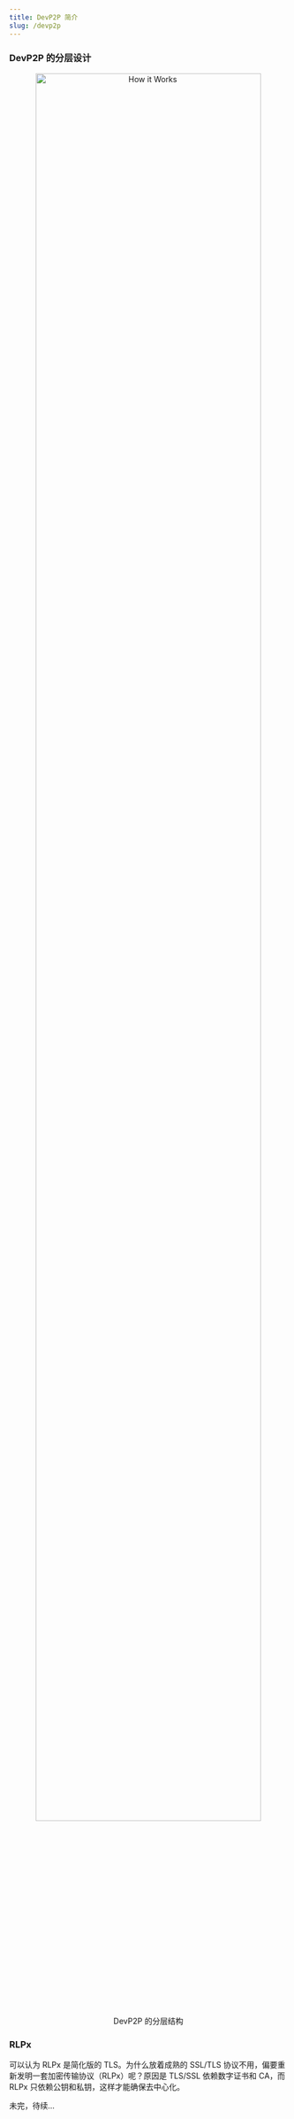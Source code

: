 ```yaml
---
title: DevP2P 简介
slug: /devp2p
---
```


### DevP2P 的分层设计

<center> <img src="../picture/p2p-devp2p.png" alt="How it Works" width = "90%" height = "90%" /> </center>

<center> DevP2P 的分层结构 </center>

### RLPx
可以认为 RLPx 是简化版的 TLS。为什么放着成熟的 SSL/TLS 协议不用，偏要重新发明一套加密传输协议（RLPx）呢？原因是 TLS/SSL 依赖数字证书和 CA，而 RLPx 只依赖公钥和私钥，这样才能确保去中心化。

未完，待续...

